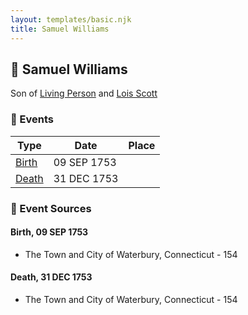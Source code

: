 ```yaml
---
layout: templates/basic.njk
title: Samuel Williams
---
```

## 🔵 Samuel Williams

Son of [Living Person](/people/5/55971024) and [Lois Scott](/people/3/31542750)

### 📆 Events

Type | Date | Place
------ | ------ | ------
[Birth](#event-7f45a107-b9df-4f63-a2a8-d4348a5b09e4) | 09 SEP 1753 |
[Death](#event-aa48e3bf-3e6e-4d2a-8477-13fc2846460a) | 31 DEC 1753 |

### 📰 Event Sources

#### <a id="event-7f45a107-b9df-4f63-a2a8-d4348a5b09e4"></a> Birth, 09 SEP 1753
* The Town and City of Waterbury, Connecticut  - 154

#### <a id="event-aa48e3bf-3e6e-4d2a-8477-13fc2846460a"></a> Death, 31 DEC 1753
* The Town and City of Waterbury, Connecticut  - 154